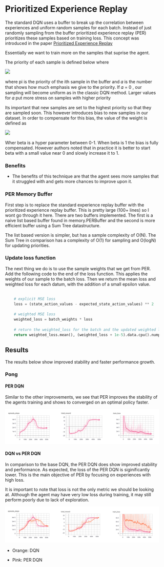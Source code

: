 # Prioritized Experience Replay

The standard DQN uses a buffer to break up the correlation between experiences and uniform random samples for each 
batch. Instead of just randomly sampling from the buffer prioritized experience replay (PER) prioritizes these samples
based on training loss. This concept was introduced in the paper 
[Prioritized Experience Replay](https://arxiv.org/abs/1511.05952)

Essentially we want to train more on the samples that suprise the agent.

The priority of each sample is defined below where 

<img src="https://latex.codecogs.com/svg.latex?\Large&space;P(i)=\frac{P^\alpha_i}{\sum_kP_k^\alpha}"/>

where pi is the priority of the ith sample in the buffer and
𝛼 is the number that shows how much emphasis we give to the priority. If 𝛼 = 0 , our
sampling will become uniform as in the classic DQN method. Larger values for 𝛼 put
more stress on samples with higher priority

Its important that new samples are set to the highest priority so that they are sampled soon. This however introduces
bias to new samples in our dataset. In order to compensate for this bias, the value of the weight is defined as

<img src="https://latex.codecogs.com/svg.latex?\Large&space;w_i=(N . P(i))^{-\beta}"/>

Wher beta is a hyper parameter between 0-1. When beta is 1 the bias is fully compensated. However authors noted that 
in practice it is better to start beta with a small value near 0 and slowly increase it to 1.

### Benefits

- The benefits of this technique are that the agent sees more samples that it struggled with and gets more
chances to improve upon it.

### PER Memory Buffer

First step is to replace the standard experience replay buffer with the prioritized experience replay buffer. This
is pretty large (100+ lines) so I wont go through it here. There are two buffers implemented. The first is a naive
list based buffer found in memory.PERBuffer and the second is more efficient buffer using a Sum Tree datastructure. 

The list based version is simpler, but has a sample complexity of O(N). The Sum Tree in comparison has a complexity
of O(1) for sampling and O(logN) for updating priorities.

### Update loss function

The next thing we do is to use the sample weights that we get from PER. Add the following code to the end of the
loss function. This applies the weights of our sample to the batch loss. Then we return the mean loss and weighted loss
for each datum, with the addition of a small epsilon value.

````python

    # explicit MSE loss
    loss = (state_action_values - expected_state_action_values) ** 2

    # weighted MSE loss
    weighted_loss = batch_weights * loss

    # return the weighted_loss for the batch and the updated weighted loss for each datum in the batch
    return weighted_loss.mean(), (weighted_loss + 1e-5).data.cpu().numpy()

````

## Results

The results below show improved stability and faster performance growth.

### Pong

#### PER DQN
 
Similar to the other improvements, we see that PER improves the stability of the agents training and shows to converged
on an optimal policy faster.
 
![Noisy DQN Results](../../docs/images/pong_per_dqn_baseline_v1_results.png)

#### DQN vs PER DQN 

In comparison to the base DQN, the PER DQN does show improved stability and performance. As expected, the loss 
of the PER DQN is siginificantly lower. This is the main objective of PER by focusing on experiences with high loss.

It is important to note that loss is not the only metric we should be looking at. Although the agent may have very 
low loss during training, it may still perform poorly due to lack of exploration. 


![Noisy DQN Comparison](../../docs/images/pong_per_dqn_baseline_v1_results_comp.png)

 - Orange: DQN

 - Pink: PER DQN
